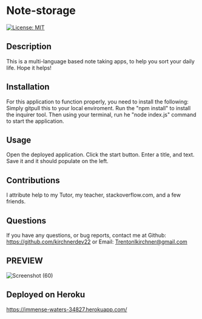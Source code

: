 # Note-storage
[![License: MIT](https://img.shields.io/badge/License-MIT-yellow.svg)](https://opensource.org/licenses/MIT)
## Description
This is a multi-language based note taking apps, to help you sort your daily life. Hope it helps!
## Installation
For this application to function properly, you need to install the following:
Simply gitpull this to your local enviroment. Run the "npm install" to install the inquirer tool. Then using your terminal, run he "node index.js" command to start the application.
## Usage
Open the deployed application.
Click the start button.
Enter a title, and text.
Save it and it should populate on the left.
## Contributions
I attribute help to my Tutor, my teacher, stackoverflow.com, and a few friends.
## Questions
If you have any questions, or bug reports, contact me at Github: https://github.com/kirchnerdev22 or Email: Trentonlkirchner@gmail.com
## PREVIEW
![Screenshot (60)](https://user-images.githubusercontent.com/114694410/210927856-e1b6c3e7-3f22-4521-972d-8e5fbba21881.png)
## Deployed on Heroku
https://immense-waters-34827.herokuapp.com/
